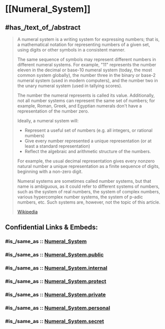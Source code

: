 
# [[Numeral_System]] 


## #has_/text_of_/abstract 

> A numeral system is a writing system for expressing numbers; 
> that is, a mathematical notation for representing numbers of a given set, 
> using digits or other symbols in a consistent manner.
>
> The same sequence of symbols may represent different numbers in different numeral systems. 
> For example, "11" represents the number eleven in the decimal or base-10 numeral system 
> (today, the most common system globally), 
> the number three in the binary or base-2 numeral system (used in modern computers), 
> and the number two in the unary numeral system (used in tallying scores).
>
> The number the numeral represents is called its value. 
> Additionally, not all number systems can represent the same set of numbers; 
> for example, Roman, Greek, and Egyptian numerals don't have a representation of the number zero.
>
> Ideally, a numeral system will:
> - Represent a useful set of numbers (e.g. all integers, or rational numbers)
> - Give every number represented a unique representation (or at least a standard representation)
> - Reflect the algebraic and arithmetic structure of the numbers.
>
> For example, the usual decimal representation gives every nonzero natural number a unique representation as a finite sequence of digits, beginning with a non-zero digit.
>
> Numeral systems are sometimes called number systems, but that name is ambiguous, as it could refer to different systems of numbers, such as the system of real numbers, the system of complex numbers, various hypercomplex number systems, the system of p-adic numbers, etc. Such systems are, however, not the topic of this article.
>
> [Wikipedia](https://en.wikipedia.org/wiki/Numeral%20system) 


## Confidential Links & Embeds: 

### #is_/same_as :: [Numeral_System](/_Standards/Mathematics/Number/Numeral_System.md) 

### #is_/same_as :: [Numeral_System.public](/_public/Mathematics/Number/Numeral_System.public.md) 

### #is_/same_as :: [Numeral_System.internal](/_internal/Mathematics/Number/Numeral_System.internal.md) 

### #is_/same_as :: [Numeral_System.protect](/_protect/Mathematics/Number/Numeral_System.protect.md) 

### #is_/same_as :: [Numeral_System.private](/_private/Mathematics/Number/Numeral_System.private.md) 

### #is_/same_as :: [Numeral_System.personal](/_personal/Mathematics/Number/Numeral_System.personal.md) 

### #is_/same_as :: [Numeral_System.secret](/_secret/Mathematics/Number/Numeral_System.secret.md)

